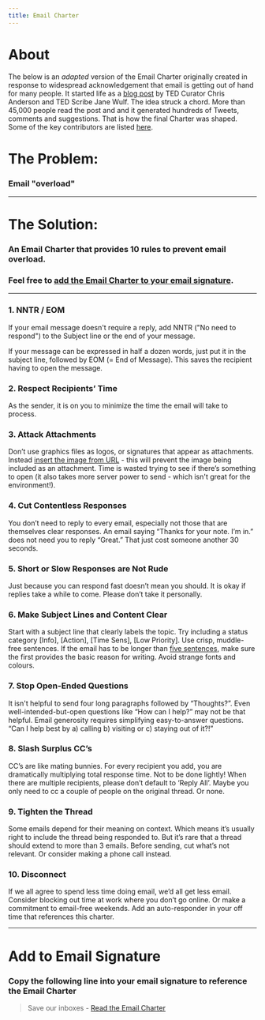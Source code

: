 ```yaml
---
title: Email Charter
---
```

# About
The below is an *adapted* version of the Email Charter originally created in response to widespread acknowledgement that email is getting out of hand for many people. 
It started life as a [blog post](http://web.archive.org/web/20150315012653/http://tedchris.posthaven.com/help-create-an-email-charter) by TED Curator Chris Anderson and TED Scribe Jane Wulf. The idea struck a chord. More than 45,000 people read the post and and it generated hundreds of Tweets, comments and suggestions. That is how the final Charter was shaped. Some of the key contributors are listed [here](http://web.archive.org/web/20150315012653/http://emailcharter.org/comments.html).

# The Problem:
### Email "overload"

---

# The Solution:
### An Email Charter that provides 10 rules to prevent email overload. 
### Feel free to [add the Email Charter to your email signature](#add-to-email-signature).

---

### 1. NNTR / EOM
If your email message doesn't require a reply, add NNTR ("No need to respond") to the Subject line or the end of your message.

If your message can be expressed in half a dozen words, just put it in the subject line, followed by EOM (= End of Message). This saves the recipient having to open the message.

### 2. Respect Recipients’ Time
As the sender, it is on you to minimize the time the email will take to process.

### 3. Attack Attachments
Don’t use graphics files as logos, or signatures that appear as attachments. Instead [insert the image from URL](https://www.mail-signatures.com/articles/insert-internetlinked-image-outlook-signature/) - this will prevent the image being included as an attachment. Time is wasted trying to see if there’s something to open (it also takes more server power to send - which isn't great for the environment!).

### 4. Cut Contentless Responses
You don’t need to reply to every email, especially not those that are themselves clear responses. An email saying “Thanks for your note. I’m in.” does not need you to reply “Great.” That just cost someone another 30 seconds.

### 5. Short or Slow Responses are Not Rude
Just because you can respond fast doesn’t mean you should. It is okay if replies take a while to come. Please don’t take it personally.

### 6. Make Subject Lines and Content Clear
Start with a subject line that clearly labels the topic. Try including a status category [Info], [Action], [Time Sens], [Low Priority]. Use crisp, muddle-free sentences. If the email has to be longer than [five sentences](http://five.sentenc.es/), make sure the first provides the basic reason for writing. Avoid strange fonts and colours.

### 7. Stop Open-Ended Questions
It isn't helpful to send four long paragraphs followed by “Thoughts?”. Even well-intended-but-open questions like “How can I help?” may not be that helpful. Email generosity requires simplifying easy-to-answer questions. “Can I help best by a) calling b) visiting or c) staying out of it?!”

### 8. Slash Surplus CC’s
CC’s are like mating bunnies. For every recipient you add, you are dramatically multiplying total response time. Not to be done lightly! When there are multiple recipients, please don’t default to ‘Reply All’. Maybe you only need to cc a couple of people on the original thread. Or none.

### 9. Tighten the Thread
Some emails depend for their meaning on context. Which means it’s usually right to include the thread being responded to. But it’s rare that a thread should extend to more than 3 emails. Before sending, cut what’s not relevant. Or consider making a phone call instead.

### 10. Disconnect
If we all agree to spend less time doing email, we’d all get less email. Consider blocking out time at work where you don’t go online. Or make a commitment to email-free weekends. Add an auto-responder in your off time that references this charter.

---

# Add to Email Signature 

### Copy the following line into your email signature to reference the Email Charter

> Save our inboxes - [Read the Email Charter](https://email-charter.github.io/home/)
